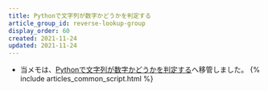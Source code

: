```yaml
---
title: Pythonで文字列が数字かどうかを判定する
article_group_id: reverse-lookup-group
display_order: 60
created: 2021-11-24
updated: 2021-11-24
---
```

- 当メモは、[Pythonで文字列が数字かどうかを判定する](https://thinktwice.tech/it/python/determining_if_a_string_is_a_number_in_python/)へ移管しました。
{% include articles_common_script.html %}
